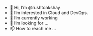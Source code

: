 - 👋 Hi, I’m @rushtoakshay
- 👀 I’m interested in Cloud and DevOps.
- 🌱 I’m currently working 
- 💞️ I’m looking for ...
- 📫 How to reach me ...


